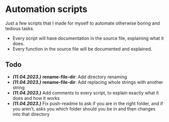 # Automation scripts
Just a few scripts that I made for myself to automate otherwise boring and tedious tasks.
- Every script will have documentation in the source file, explaining what it does.
- Every function in the source file will be documented and explained.

## Todo
- ***(11.04.2023.)*** **rename-file-dir**: Add directory renaming
- ***(11.04.2023.)*** **rename-file-dir**: Add replacing whole strings with another string
- ***(11.04.2023.)*** Add comments to every script, to explain exactly what it does and how it works
- ***(11.04.2023.)*** Fix push-readme to ask if you are in the right folder, and if you aren't, asks you which folder should you be in and then changes into that directory
